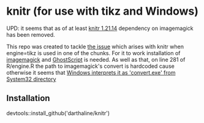 # knitr (for use with tikz and Windows)

UPD: it seems that as of at least [knitr 1.21.14](https://github.com/yihui/knitr/commit/5f5e2e643fcdda45f67ea785d0d9ff40c3568ee1) dependency on imagemagick has been removed.

This repo was created to tackle [the issue](https://stackoverflow.com/questions/49368760/minimal-working-example-of-tikz-usage-in-bookdown?noredirect=1#comment95935428_49368760) which arises with knitr when
engine=tikz is used in one of the chunks. For it to work installation of
[imagemagick](https://www.imagemagick.org/script/index.php) and [GhostScript](https://www.ghostscript.com/) is needed. As well as that, on line 281 of
R/engine.R the path to imagemagick's convert is hardcoded cause otherwise
it seems that [Windows interprets it as 'convert.exe' from System32 directory](https://stackoverflow.com/questions/26961773/imagemagick-path-not-being-recognized-with-engine-tikz-in-knitr)

## Installation

devtools::install_github('darthaline/knitr')
